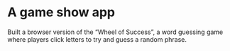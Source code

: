 # A game show app
Built a browser version of the “Wheel of Success”, a word guessing game where players click letters to try and guess a random phrase. 
